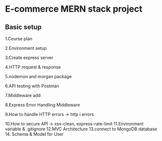 # E-commerce MERN stack project

## Basic setup

1.Course plan

2.Environment setup

3.Create express server

4.HTTP request & response

5.nodemon and morgan package

6.API testing with Postman

7.Middleware add

8.Express Error Handling Middleware

9.How to handle HTTP errors -> http i errors

10.How to secure API -> xss-clean, express-rate-limit
11.Environment variable & .gitignore
12.MVC Architecture
13.connect to MongoDB database
14. Schema & Model for User
